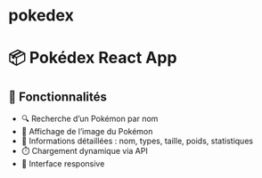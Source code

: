 #  p o k e d e x 
 
# 📦 Pokédex React App

## 🎯 Fonctionnalités

- 🔍 Recherche d’un Pokémon par nom
- 📸 Affichage de l’image du Pokémon
- 🧬 Informations détaillées : nom, types, taille, poids, statistiques
- ⏱️ Chargement dynamique via API
- 🎨 Interface responsive

